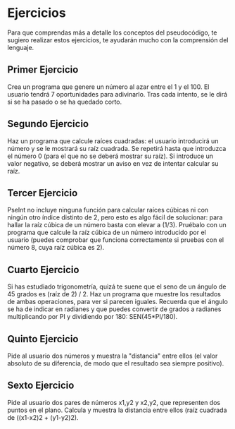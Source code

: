 # Ejercicios

Para que comprendas más a detalle los conceptos del pseudocódigo, te sugiero realizar estos ejercicios, te ayudarán mucho con la comprensión del lenguaje.

## Primer Ejercicio

Crea un programa que genere un número al azar entre el 1 y el 100. El usuario tendrá 7 oportunidades para adivinarlo. Tras cada intento, se le dirá si se ha pasado o se ha quedado corto.

## Segundo Ejercicio

Haz un programa que calcule raíces cuadradas: el usuario introducirá un número y se le mostrará su raíz cuadrada. Se repetirá hasta que introduzca el número 0 (para el que no se deberá mostrar su raíz). Si introduce un valor negativo, se deberá mostrar un aviso en vez de intentar calcular su raíz.

## Tercer Ejercicio

PseInt no incluye ninguna función para calcular raíces cúbicas ni con ningún otro índice distinto de 2, pero esto es algo fácil de solucionar: para hallar la raíz cúbica de un número basta con elevar a (1/3). Pruébalo con un programa que calcule la raíz cúbica de un número introducido por el usuario (puedes comprobar que funciona correctamente si pruebas con el número 8, cuya raíz cúbica es 2).

## Cuarto Ejercicio

Si has estudiado trigonometría, quizá te suene que el seno de un ángulo de 45 grados es (raíz de 2) / 2. Haz un programa que muestre los resultados de ambas operaciones, para ver si parecen iguales. Recuerda que el ángulo se ha de indicar en radianes y que puedes convertir de grados a radianes multiplicando por PI y dividiendo por 180: SEN(45*PI/180).

## Quinto Ejercicio

Pide al usuario dos números y muestra la "distancia" entre ellos (el valor absoluto de su diferencia, de modo que el resultado sea siempre positivo).

## Sexto Ejercicio

Pide al usuario dos pares de números x1,y2 y x2,y2, que representen dos puntos en el plano. Calcula y muestra la distancia entre ellos (raíz cuadrada de ((x1-x2)2 + (y1-y2)2).
